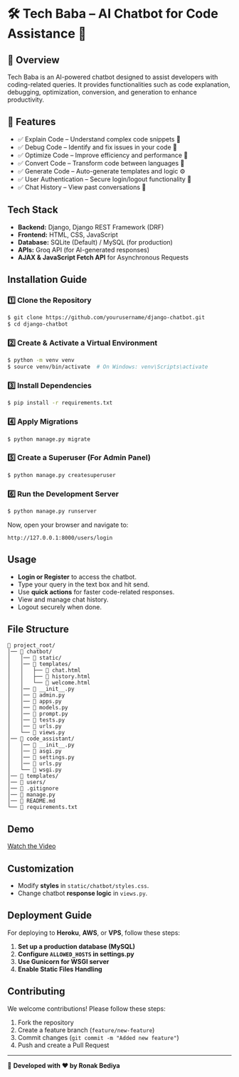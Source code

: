 # 🛠️ Tech Baba – AI Chatbot for Code Assistance 🚀

## 📌 Overview

Tech Baba is an AI-powered chatbot designed to assist developers with coding-related queries. It provides functionalities such as code explanation, debugging, optimization, conversion, and generation to enhance productivity.

## 🎯 Features

- ✅ Explain Code – Understand complex code snippets 📖
- ✅ Debug Code – Identify and fix issues in your code 🐞
- ✅ Optimize Code – Improve efficiency and performance 🚀
- ✅ Convert Code – Transform code between languages 🔄
- ✅ Generate Code – Auto-generate templates and logic ⚙️
- ✅ User Authentication – Secure login/logout functionality 🔐
- ✅ Chat History – View past conversations 📜

## Tech Stack

- **Backend:** Django, Django REST Framework (DRF)
- **Frontend:** HTML, CSS, JavaScript
- **Database:** SQLite (Default) / MySQL (for production)
- **APIs:** Groq API (for AI-generated responses)
- **AJAX & JavaScript Fetch API** for Asynchronous Requests

## Installation Guide

### 1️⃣ Clone the Repository

```bash
$ git clone https://github.com/yourusername/django-chatbot.git
$ cd django-chatbot
```

### 2️⃣ Create & Activate a Virtual Environment

```bash
$ python -m venv venv
$ source venv/bin/activate  # On Windows: venv\Scripts\activate
```

### 3️⃣ Install Dependencies

```bash
$ pip install -r requirements.txt
```

### 4️⃣ Apply Migrations

```bash
$ python manage.py migrate
```

### 5️⃣ Create a Superuser (For Admin Panel)

```bash
$ python manage.py createsuperuser
```

### 6️⃣ Run the Development Server

```bash
$ python manage.py runserver
```

Now, open your browser and navigate to:

```
http://127.0.0.1:8000/users/login
```

## Usage

- **Login or Register** to access the chatbot.
- Type your query in the text box and hit send.
- Use **quick actions** for faster code-related responses.
- View and manage chat history.
- Logout securely when done.

## File Structure

```
📂 project_root/
│── 📂 chatbot/
│   │── 📂 static/
│   │── 📂 templates/
│   │   ├── 📄 chat.html
│   │   ├── 📄 history.html
│   │   └── 📄 welcome.html
│   │── 📄 __init__.py
│   │── 📄 admin.py
│   │── 📄 apps.py
│   │── 📄 models.py
│   │── 📄 prompt.py
│   │── 📄 tests.py
│   │── 📄 urls.py
│   └── 📄 views.py
│── 📂 code_assistant/
│   │── 📄 __init__.py
│   │── 📄 asgi.py
│   │── 📄 settings.py
│   │── 📄 urls.py
│   └── 📄 wsgi.py
│── 📂 templates/
│── 📂 users/
│── 📄 .gitignore
│── 📄 manage.py
│── 📄 README.md
└── 📄 requirements.txt
```

## Demo

[Watch the Video](https://drive.google.com/file/d/1tKS-5lBZOFxJBi2mBhyZeZuVcWo8Seot/view?usp=sharing)

## Customization

- Modify **styles** in `static/chatbot/styles.css`.
- Change chatbot **response logic** in `views.py`.

## Deployment Guide

For deploying to **Heroku**, **AWS**, or **VPS**, follow these steps:

1. **Set up a production database (MySQL)**
2. **Configure `ALLOWED_HOSTS` in settings.py**
3. **Use Gunicorn for WSGI server**
4. **Enable Static Files Handling**

## Contributing

We welcome contributions! Please follow these steps:

1. Fork the repository
2. Create a feature branch (`feature/new-feature`)
3. Commit changes (`git commit -m "Added new feature"`)
4. Push and create a Pull Request


---

🚀 **Developed with ❤️ by Ronak Bediya**
